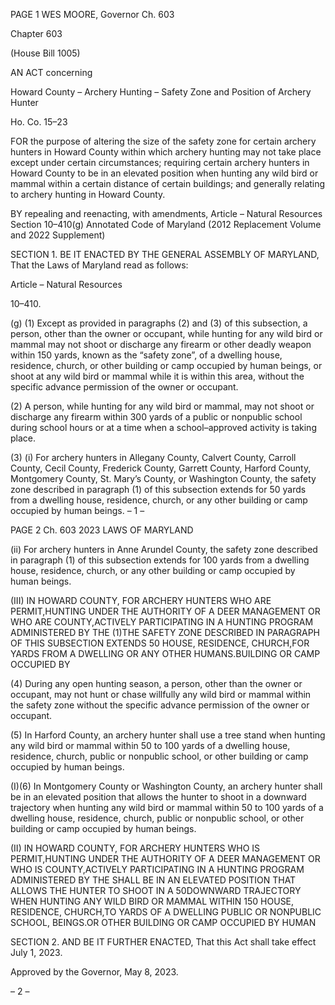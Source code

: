 PAGE 1
WES MOORE, Governor Ch. 603

Chapter 603

(House Bill 1005)

AN ACT concerning

Howard County – Archery Hunting – Safety Zone and Position of Archery
Hunter

Ho. Co. 15–23

FOR the purpose of altering the size of the safety zone for certain archery hunters in
Howard County within which archery hunting may not take place except under
certain circumstances; requiring certain archery hunters in Howard County to be in
an elevated position when hunting any wild bird or mammal within a certain
distance of certain buildings; and generally relating to archery hunting in Howard
County.

BY repealing and reenacting, with amendments,
Article – Natural Resources
Section 10–410(g)
Annotated Code of Maryland
(2012 Replacement Volume and 2022 Supplement)

SECTION 1. BE IT ENACTED BY THE GENERAL ASSEMBLY OF MARYLAND,
That the Laws of Maryland read as follows:

Article – Natural Resources

10–410.

(g) (1) Except as provided in paragraphs (2) and (3) of this subsection, a
person, other than the owner or occupant, while hunting for any wild bird or mammal may
not shoot or discharge any firearm or other deadly weapon within 150 yards, known as the
“safety zone”, of a dwelling house, residence, church, or other building or camp occupied by
human beings, or shoot at any wild bird or mammal while it is within this area, without
the specific advance permission of the owner or occupant.

(2) A person, while hunting for any wild bird or mammal, may not shoot or
discharge any firearm within 300 yards of a public or nonpublic school during school hours
or at a time when a school–approved activity is taking place.

(3) (i) For archery hunters in Allegany County, Calvert County, Carroll
County, Cecil County, Frederick County, Garrett County, Harford County, Montgomery
County, St. Mary’s County, or Washington County, the safety zone described in paragraph
(1) of this subsection extends for 50 yards from a dwelling house, residence, church, or any
other building or camp occupied by human beings.
– 1 –

PAGE 2
Ch. 603 2023 LAWS OF MARYLAND

(ii) For archery hunters in Anne Arundel County, the safety zone
described in paragraph (1) of this subsection extends for 100 yards from a dwelling house,
residence, church, or any other building or camp occupied by human beings.

(III) IN HOWARD COUNTY, FOR ARCHERY HUNTERS WHO ARE
PERMIT,HUNTING UNDER THE AUTHORITY OF A DEER MANAGEMENT OR WHO ARE
COUNTY,ACTIVELY PARTICIPATING IN A HUNTING PROGRAM ADMINISTERED BY THE
(1)THE SAFETY ZONE DESCRIBED IN PARAGRAPH OF THIS SUBSECTION EXTENDS
50 HOUSE, RESIDENCE, CHURCH,FOR YARDS FROM A DWELLING OR ANY OTHER
HUMANS.BUILDING OR CAMP OCCUPIED BY

(4) During any open hunting season, a person, other than the owner or
occupant, may not hunt or chase willfully any wild bird or mammal within the safety zone
without the specific advance permission of the owner or occupant.

(5) In Harford County, an archery hunter shall use a tree stand when
hunting any wild bird or mammal within 50 to 100 yards of a dwelling house, residence,
church, public or nonpublic school, or other building or camp occupied by human beings.

(I)(6) In Montgomery County or Washington County, an archery
hunter shall be in an elevated position that allows the hunter to shoot in a downward
trajectory when hunting any wild bird or mammal within 50 to 100 yards of a dwelling
house, residence, church, public or nonpublic school, or other building or camp occupied by
human beings.

(II) IN HOWARD COUNTY, FOR ARCHERY HUNTERS WHO IS
PERMIT,HUNTING UNDER THE AUTHORITY OF A DEER MANAGEMENT OR WHO IS
COUNTY,ACTIVELY PARTICIPATING IN A HUNTING PROGRAM ADMINISTERED BY THE
SHALL BE IN AN ELEVATED POSITION THAT ALLOWS THE HUNTER TO SHOOT IN A
50DOWNWARD TRAJECTORY WHEN HUNTING ANY WILD BIRD OR MAMMAL WITHIN
150 HOUSE, RESIDENCE, CHURCH,TO YARDS OF A DWELLING PUBLIC OR NONPUBLIC
SCHOOL, BEINGS.OR OTHER BUILDING OR CAMP OCCUPIED BY HUMAN

SECTION 2. AND BE IT FURTHER ENACTED, That this Act shall take effect July
1, 2023.

Approved by the Governor, May 8, 2023.

– 2 –